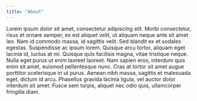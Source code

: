 ```yaml
---
title: "About"
---
```


Lorem ipsum dolor sit amet, consectetur adipiscing elit. Morbi consectetur, risus et ornare semper, ex est aliquet velit, ut aliquam neque ante sit amet leo. Nam id commodo massa, id sagittis velit. Sed blandit ex et sodales egestas. Suspendisse ac ipsum lorem. Quisque arcu tortor, aliquam eget lacinia id, luctus at mi. Quisque quis facilisis magna, vitae tristique neque. Nulla eget purus ut enim laoreet laoreet. Nam sapien eros, interdum quis enim sit amet, euismod pellentesque nunc. Cras at tortor sit amet augue porttitor scelerisque in ut purus. Aenean nibh massa, sagittis et malesuada eget, dictum id arcu. Phasellus gravida lacinia ligula, vel auctor dolor interdum sit amet. Fusce sem turpis, aliquet nec odio quis, ullamcorper fringilla diam.

